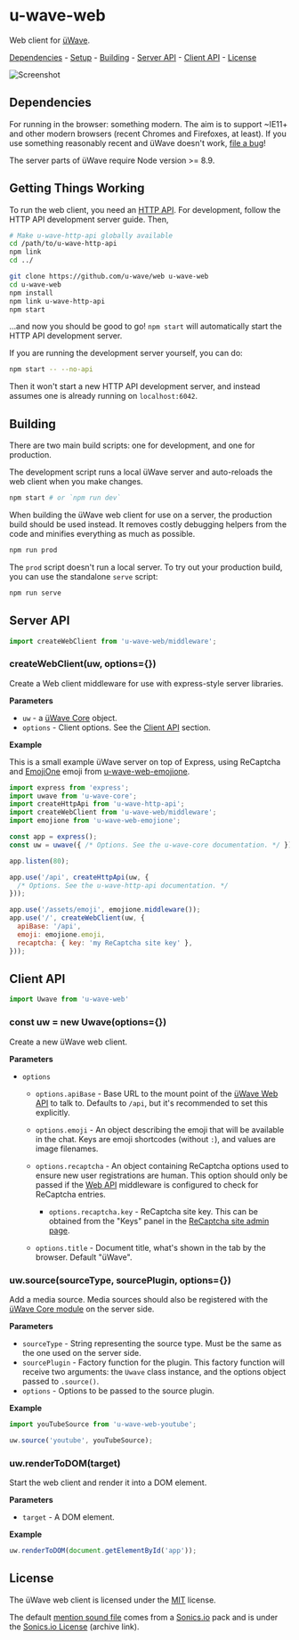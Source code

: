 # u-wave-web

Web client for [üWave][].

[Dependencies](#dependencies) - [Setup](#getting-things-working) -
[Building](#building) - [Server API](#server-api) - [Client API](#client-api) -
[License](#license)

![Screenshot](./assets/screenshot.png)

## Dependencies

For running in the browser: something modern. The aim is to support ~IE11+ and
other modern browsers (recent Chromes and Firefoxes, at least). If you use
something reasonably recent and üWave doesn't work, [file a bug][]!

The server parts of üWave require Node version >= 8.9.

## Getting Things Working

To run the web client, you need an [HTTP API][u-wave-http-api]. For development,
follow the HTTP API development server guide. Then,

```bash
# Make u-wave-http-api globally available
cd /path/to/u-wave-http-api
npm link
cd ../

git clone https://github.com/u-wave/web u-wave-web
cd u-wave-web
npm install
npm link u-wave-http-api
npm start
```

…and now you should be good to go! `npm start` will automatically start the
HTTP API development server.

If you are running the development server yourself, you can do:

```bash
npm start -- --no-api
```

Then it won't start a new HTTP API development server, and instead assumes
one is already running on `localhost:6042`.

## Building

There are two main build scripts: one for development, and one for production.

The development script runs a local üWave server and auto-reloads the web client
when you make changes.

```bash
npm start # or `npm run dev`
```

When building the üWave web client for use on a server, the production build
should be used instead. It removes costly debugging helpers from the code and
minifies everything as much as possible.

```bash
npm run prod
```

The `prod` script doesn't run a local server. To try out your production build,
you can use the standalone `serve` script:

```bash
npm run serve
```

## Server API

```js
import createWebClient from 'u-wave-web/middleware';
```

### createWebClient(uw, options={})

Create a Web client middleware for use with express-style server libraries.

**Parameters**

 * `uw` - a [üWave Core][u-wave-core] object.
 * `options` - Client options. See the [Client API](#client-parameters) section.

**Example**

This is a small example üWave server on top of Express, using ReCaptcha and
[EmojiOne][] emoji from [u-wave-web-emojione][].

```js
import express from 'express';
import uwave from 'u-wave-core';
import createHttpApi from 'u-wave-http-api';
import createWebClient from 'u-wave-web/middleware';
import emojione from 'u-wave-web-emojione';

const app = express();
const uw = uwave({ /* Options. See the u-wave-core documentation. */ });

app.listen(80);

app.use('/api', createHttpApi(uw, {
  /* Options. See the u-wave-http-api documentation. */
}));

app.use('/assets/emoji', emojione.middleware());
app.use('/', createWebClient(uw, {
  apiBase: '/api',
  emoji: emojione.emoji,
  recaptcha: { key: 'my ReCaptcha site key' },
}));
```

## Client API

```js
import Uwave from 'u-wave-web'
```

### const uw = new Uwave(options={})

Create a new üWave web client.

<a id="client-parameters"></a>
**Parameters**

 * `options`
   * `options.apiBase` - Base URL to the mount point of the
     [üWave Web API][u-wave-http-api] to talk to.
     Defaults to `/api`, but it's recommended to set this explicitly.
   * `options.emoji` - An object describing the emoji that will be available in
     the chat. Keys are emoji shortcodes (without `:`), and values are image
     filenames.
   * `options.recaptcha` - An object containing ReCaptcha options used to ensure
     new user registrations are human. This option should only be passed if the
     [Web API][u-wave-http-api] middleware is configured to check for ReCaptcha
     entries.

     * `options.recaptcha.key` - ReCaptcha site key. This can be obtained from
       the "Keys" panel in the [ReCaptcha site admin page][recaptcha].

   * `options.title` - Document title, what's shown in the tab by the browser.
     Default "üWave".

### uw.source(sourceType, sourcePlugin, options={})

Add a media source. Media sources should also be registered with the
[üWave Core module][u-wave-core] on the server side.

**Parameters**

 * `sourceType` - String representing the source type. Must be the same as the
   one used on the server side.
 * `sourcePlugin` - Factory function for the plugin. This factory function will
   receive two arguments: the `Uwave` class instance, and the options object
   passed to `.source()`.
 * `options` - Options to be passed to the source plugin.

**Example**

```js
import youTubeSource from 'u-wave-web-youtube';

uw.source('youtube', youTubeSource);
```

### uw.renderToDOM(target)

Start the web client and render it into a DOM element.

**Parameters**

 * `target` - A DOM element.

**Example**

```js
uw.renderToDOM(document.getElementById('app'));
```

## License

The üWave web client is licensed under the [MIT][] license.

The default [mention sound file][] comes from a [Sonics.io][] pack and is under
the [Sonics.io License][] (archive link).

[üWave]: https://u-wave.net
[u-wave-core]: https://github.com/u-wave/core
[u-wave-http-api]: https://github.com/u-wave/http-api
[u-wave-web-emojione]: https://github.com/u-wave/u-wave-web-emojione

[file a bug]: https://github.com/u-wave/web/issues

[recaptcha]: https://www.google.com/recaptcha/admin#list
[EmojiOne]: https://github.com/Ranks/emojione
[MIT]: ./LICENSE
[mention sound file]: ./assets/audio/mention.opus
[Sonics.io]: http://sonics.io
[Sonics.io License]: https://web.archive.org/web/20150912030216/http://www.sonics.io/license/
